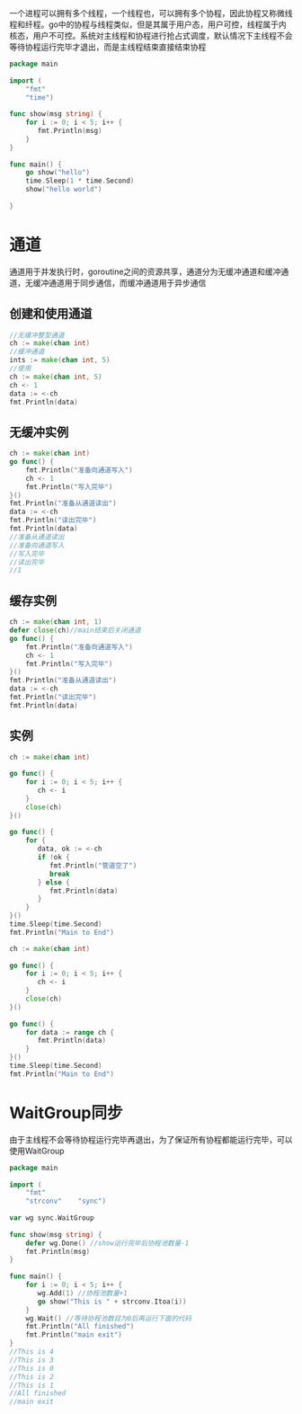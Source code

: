 ⼀个进程可以拥有多个线程，⼀个线程也，可以拥有多个协程，因此协程⼜称微线程和纤程。go中的协程与线程类似，但是其属于用户态，用户可控，线程属于内核态，用户不可控。系统对主线程和协程进行抢占式调度，默认情况下主线程不会等待协程运行完毕才退出，而是主线程结束直接结束协程

```go
package main  
  
import (  
    "fmt"  
    "time")  
  
func show(msg string) {  
    for i := 0; i < 5; i++ {  
       fmt.Println(msg)  
    }  
}  
  
func main() {  
    go show("hello")  
    time.Sleep(1 * time.Second)  
    show("hello world")  
  
}
```

# 通道
通道用于并发执行时，goroutine之间的资源共享，通道分为无缓冲通道和缓冲通道，无缓冲通道用于同步通信，而缓冲通道用于异步通信
## 创建和使用通道

```go
//无缓冲整型通道
ch := make(chan int)  
//缓冲通道
ints := make(chan int, 5)
//使用
ch := make(chan int, 5)  
ch <- 1  
data := <-ch  
fmt.Println(data)
```

## 无缓冲实例

```go
ch := make(chan int)  
go func() {  
    fmt.Println("准备向通道写入")  
    ch <- 1  
    fmt.Println("写入完毕")  
}()  
fmt.Println("准备从通道读出")  
data := <-ch  
fmt.Println("读出完毕")  
fmt.Println(data)
//准备从通道读出  
//准备向通道写入  
//写入完毕  
//读出完毕  
//1

```

## 缓存实例

```go
ch := make(chan int, 1)  
defer close(ch)//main结束后关闭通道  
go func() {  
    fmt.Println("准备向通道写入")  
    ch <- 1  
    fmt.Println("写入完毕")  
}()  
fmt.Println("准备从通道读出")  
data := <-ch  
fmt.Println("读出完毕")  
fmt.Println(data)
```

## 实例

```go
ch := make(chan int)  
  
go func() {  
    for i := 0; i < 5; i++ {  
       ch <- i  
    }  
    close(ch)  
}()  
  
go func() {  
    for {  
       data, ok := <-ch  
       if !ok {  
          fmt.Println("管道空了")  
          break  
       } else {  
          fmt.Println(data)  
       }  
    }  
}()  
time.Sleep(time.Second)  
fmt.Println("Main to End")
```

```go
ch := make(chan int)  
  
go func() {  
    for i := 0; i < 5; i++ {  
       ch <- i  
    }  
    close(ch)  
}()  
  
go func() {  
    for data := range ch {  
       fmt.Println(data)  
    }  
}()  
time.Sleep(time.Second)  
fmt.Println("Main to End")
```

# WaitGroup同步
由于主线程不会等待协程运行完毕再退出，为了保证所有协程都能运行完毕，可以使用WaitGroup

```go
package main  
  
import (  
    "fmt"  
    "strconv"    "sync")  
  
var wg sync.WaitGroup  
  
func show(msg string) {  
    defer wg.Done() //show运行完毕后协程池数量-1  
    fmt.Println(msg)  
}  
  
func main() {  
    for i := 0; i < 5; i++ {  
       wg.Add(1) //协程池数量+1  
       go show("This is " + strconv.Itoa(i))  
    }  
    wg.Wait() //等待协程池数目为0后再运行下面的代码  
    fmt.Println("All finished")  
    fmt.Println("main exit")  
}
//This is 4  
//This is 3  
//This is 0  
//This is 2  
//This is 1  
//All finished  
//main exit
```